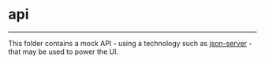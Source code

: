 # api

---

This folder contains a mock API - using a technology such as [json-server](https://github.com/typicode/json-server) - that may be used to power the UI.